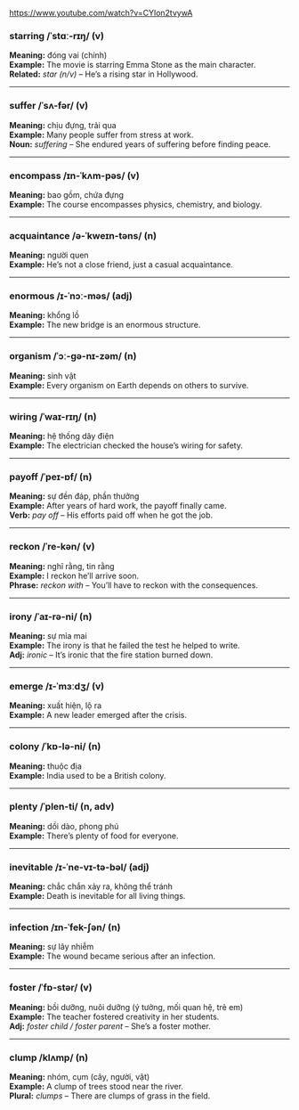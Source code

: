 
https://www.youtube.com/watch?v=CYlon2tvywA

### starring /ˈstɑː-rɪŋ/ (v)

**Meaning:** đóng vai (chính)  
**Example:** The movie is starring Emma Stone as the main character.  
**Related:** _star (n/v)_ – He’s a rising star in Hollywood.

---
### suffer /ˈsʌ-fər/ (v)

**Meaning:** chịu đựng, trải qua  
**Example:** Many people suffer from stress at work.  
**Noun:** _suffering_ – She endured years of suffering before finding peace.

---

### encompass /ɪn-ˈkʌm-pəs/ (v)

**Meaning:** bao gồm, chứa đựng  
**Example:** The course encompasses physics, chemistry, and biology.

---

### acquaintance /ə-ˈkweɪn-təns/ (n)

**Meaning:** người quen  
**Example:** He’s not a close friend, just a casual acquaintance.

---

### enormous /ɪ-ˈnɔː-məs/ (adj)

**Meaning:** khổng lồ  
**Example:** The new bridge is an enormous structure.

---
### organism /ˈɔː-gə-nɪ-zəm/ (n)

**Meaning:** sinh vật  
**Example:** Every organism on Earth depends on others to survive.

---

### wiring /ˈwaɪ-rɪŋ/ (n)

**Meaning:** hệ thống dây điện  
**Example:** The electrician checked the house’s wiring for safety.

---

### payoff /ˈpeɪ-ɒf/ (n)

**Meaning:** sự đền đáp, phần thưởng  
**Example:** After years of hard work, the payoff finally came.  
**Verb:** _pay off_ – His efforts paid off when he got the job.

---

### reckon /ˈre-kən/ (v)

**Meaning:** nghĩ rằng, tin rằng  
**Example:** I reckon he’ll arrive soon.  
**Phrase:** _reckon with_ – You’ll have to reckon with the consequences.

---

### irony /ˈaɪ-rə-ni/ (n)

**Meaning:** sự mỉa mai  
**Example:** The irony is that he failed the test he helped to write.  
**Adj:** _ironic_ – It’s ironic that the fire station burned down.

---

### emerge /ɪ-ˈmɜːdʒ/ (v)

**Meaning:** xuất hiện, lộ ra  
**Example:** A new leader emerged after the crisis.

---

### colony /ˈkɒ-lə-ni/ (n)

**Meaning:** thuộc địa  
**Example:** India used to be a British colony.

---

### plenty /ˈplen-ti/ (n, adv)

**Meaning:** dồi dào, phong phú  
**Example:** There’s plenty of food for everyone.

---

### inevitable /ɪ-ˈne-vɪ-tə-bəl/ (adj)

**Meaning:** chắc chắn xảy ra, không thể tránh  
**Example:** Death is inevitable for all living things.

---

### infection /ɪn-ˈfek-ʃən/ (n)

**Meaning:** sự lây nhiễm  
**Example:** The wound became serious after an infection.

---
### foster /ˈfɒ-stər/ (v)

**Meaning:** bồi dưỡng, nuôi dưỡng (ý tưởng, mối quan hệ, trẻ em)  
**Example:** The teacher fostered creativity in her students.  
**Adj:** _foster child / foster parent_ – She’s a foster mother.

---

### clump /klʌmp/ (n)

**Meaning:** nhóm, cụm (cây, người, vật)  
**Example:** A clump of trees stood near the river.  
**Plural:** _clumps_ – There are clumps of grass in the field.
